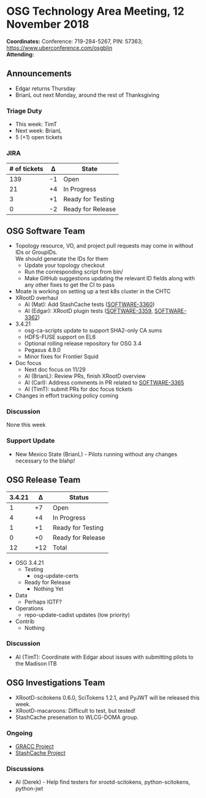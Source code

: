 # OSG Technology Area Meeting, 12 November 2018

**Coordinates:** Conference: 719-284-5267, PIN: 57363; <https://www.uberconference.com/osgblin>  
**Attending:**   


## Announcements

-   Edgar returns Thursday
-   BrianL out next Monday, around the rest of Thanksgiving


### Triage Duty

-   This week: TimT
-   Next week: BrianL
-   5 (+1) open tickets


### JIRA

| # of tickets | &Delta; | State             |
|------------ |------- |----------------- |
| 139          | -1      | Open              |
| 21           | +4      | In Progress       |
| 3            | +1      | Ready for Testing |
| 0            | -2      | Ready for Release |


## OSG Software Team

-   Topology resource, VO, and project pull requests may come in without IDs or GroupIDs.  
    We should generate the IDs for them  
    -   Update your topology checkout
    -   Run the corresponding script from bin/
    -   Make GitHub suggestions updating the relevant ID fields along with any other fixes to get the CI to pass
-   Moate is working on setting up a test k8s cluster in the CHTC
-   XRootD overhaul  
    -   AI (Mat): Add StashCache tests ([SOFTWARE-3360](https://opensciencegrid.atlassian.net/browse/SOFTWARE-3360))
    -   AI (Edgar): XRootD plugin tests ([SOFTWARE-3359](https://opensciencegrid.atlassian.net/browse/SOFTWARE-3359), [SOFTWARE-3362](https://opensciencegrid.atlassian.net/browse/SOFTWARE-3362))
-   3.4.21  
    -   osg-ca-scripts update to support SHA2-only CA sums
    -   HDFS-FUSE support on EL6
    -   Optional rolling release repository for OSG 3.4
    -   Pegasus 4.9.0
    -   Minor fixes for Frontier Squid
-   Doc focus  
    -   Next doc focus on 11/29
    -   AI (BrianL): Review PRs, finish XRootD overview
    -   AI (Carl): Address comments in PR related to [SOFTWARE-3365](https://opensciencegrid.atlassian.net/browse/SOFTWARE-3365)
    -   AI (TimT): submit PRs for doc focus tickets
-   Changes in effort tracking policy coming


### Discussion

None this week  


### Support Update

-   New Mexico State (BrianL) - Pilots running without any changes necessary to the blahp!


## OSG Release Team

| 3.4.21 | &Delta; | Status            |
|------ |------- |----------------- |
| 1      | +7      | Open              |
| 4      | +4      | In Progress       |
| 1      | +1      | Ready for Testing |
| 0      | +0      | Ready for Release |
| 12     | +12     | Total             |

-   OSG 3.4.21  
    -   Testing  
        -   osg-update-certs
    -   Ready for Release  
        -   Nothing Yet
-   Data  
    -   Perhaps IGTF?
-   Operations  
    -   repo-update-cadist updates (low priority)
-   Contrib
    -   Nothing

### Discussion

-   AI (TimT): Coordinate with Edgar about issues with submitting pilots to the Madison ITB


## OSG Investigations Team

-   XRootD-scitokens 0.6.0, SciTokens 1.2.1, and PyJWT will be released this week.
-   XRootD-macaroons: Difficult to test, but tested!
-   StashCache presenation to WLCG-DOMA group.


### Ongoing

-   [GRACC Project](https://opensciencegrid.atlassian.net/projects/GRACC)
-   [StashCache Project](http://opensciencegrid.org/docs/data/stashcache/overview/)


### Discussions

-   AI (Derek) - Help find testers for xrootd-scitokens, python-scitokens, python-jwt
